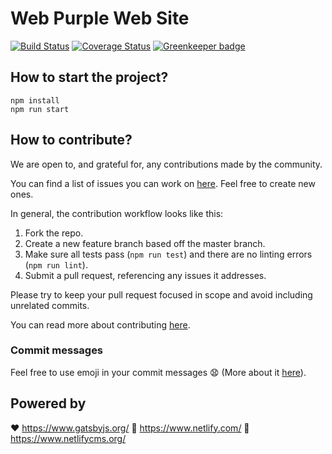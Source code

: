 # Web Purple Web Site
[![Build Status](https://travis-ci.org/WebPurple/site.svg?branch=master)](https://travis-ci.org/WebPurple/site)
[![Coverage Status](https://coveralls.io/repos/github/kitos/web-purple/badge.svg?branch=master)](https://coveralls.io/github/kitos/web-purple?branch=master)
[![Greenkeeper badge](https://badges.greenkeeper.io/WebPurple/site.svg)](https://greenkeeper.io/)

## How to start the project?
```
npm install
npm run start
```

## How to contribute?
We are open to, and grateful for, any contributions made by the community.

You can find a list of issues you can work on [here](https://github.com/kitos/web-purple/issues).
Feel free to create new ones.

In general, the contribution workflow looks like this:

1. Fork the repo.
2. Create a new feature branch based off the master branch.
3. Make sure all tests pass (`npm run test`) and there are no linting errors (`npm run lint`).
4. Submit a pull request, referencing any issues it addresses.

Please try to keep your pull request focused in scope and avoid including unrelated commits.

You can read more about contributing [here](https://guides.github.com/activities/contributing-to-open-source/).

### Commit messages
Feel free to use emoji in your commit messages :anguished: (More about it [here](https://github.com/dannyfritz/commit-message-emoji)).

## Powered by
:heart: https://www.gatsbyjs.org/
:green_heart: https://www.netlify.com/
:purple_heart: https://www.netlifycms.org/

